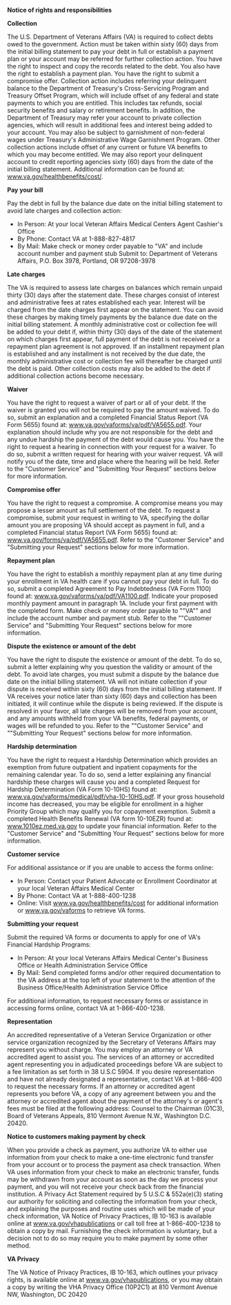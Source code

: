 **Notice of rights and responsibilities**

**Collection**

The U.S. Department of Veterans Affairs (VA) is required to collect debts owed to the government. Action must be taken within sixty (60) days from the initial billing statement to pay your debt in full or establish a payment plan or your account may be referred for further collection action. You have the right to inspect and copy the records related to the debt. You also have the right to establish a payment plan. You have the right to submit a compromise offer. Collection action includes referring your delinquent balance to the Department of Treasury's Cross-Servicing Program and Treasury Offset Program, which will include offset of any federal and state payments to which you are entitled. This includes tax refunds, social security benefits and salary or retirement benefits. In addition, the Department of Treasury may refer your account to private collection agencies, which will result in additional fees and interest being added to your account. You may also be subject to garnishment of non-federal wages under Treasury's Administrative Wage Garnishment Program. Other collection actions include offset of any current or future VA benefits to which you may become entitled. We may also report your delinquent account to credit reporting agencies sixty (60) days from the date of the initial billing statement. Additional information can be found at: www.va.gov/healthbenefits/cost/.

**Pay your bill**

Pay the debt in full by the balance due date on the initial billing statement to avoid late charges and collection action:

* In Person: At your local Veteran Affairs Medical Centers Agent Cashier's Office
* By Phone: Contact VA at 1-888-827-4817
* By Mail: Make check or money order payable to "VA" and include account number and payment stub Submit to: Department of Veterans Affairs, P.O. Box 3978, Portland, OR 97208-3978

**Late charges**

The VA is required to assess late charges on balances which remain unpaid thirty (30) days after the statement date. These charges consist of interest and administrative fees at rates established each year. Interest will be charged from the date charges first appear on the statement. You can avoid these charges by making timely payments by the balance due date on the initial billing statement. A monthly administrative cost or collection fee will be added to your debt if, within thirty (30) days of the date of the statement on which charges first appear, full payment of the debt is not received or a repayment plan agreement is not approved. If an installment repayment plan is established and any installment is not received by the due date, the monthly administrative cost or collection fee will thereafter be charged until the debt is paid. Other collection costs may also be added to the debt if additional collection actions become necessary. 

**Waiver**

You have the right to request a waiver of part or all of your debt. If the waiver is granted you will not be required to pay the amount waived. To do so, submit an explanation and a completed Financial Status Report (VA Form 5655) found at: www.va.gov/vaforms/va/pdf/VA5655.pdf. Your explanation should include why you are not responsible for the debt and any undue hardship the payment of the debt would cause you. You have the right to request a hearing in connection with your request for a waiver. To do so, submit a written request for hearing with your waiver request. VA will notify you of the date, time and place where the hearing will be held. Refer to the "Customer Service" and "Submitting Your Request" sections below for more information.

**Compromise offer**

You have the right to request a compromise. A compromise means you may propose a lesser amount as full settlement of the debt. To request a compromise, submit your request in writing to VA, specifying the dollar amount you are proposing VA should accept as payment in full, and a completed Financial status Report (VA Form 5655) found at:  
www.va.gov/forms/va/pdf/VA5655.pdf. Refer to the "Customer Service" and "Submitting your Request" sections below for more information.

**Repayment plan**

You have the right to establish a monthly repayment plan at any time during your enrollment in VA health care if you cannot pay your debt in full. To do so, submit a completed Agreement to Pay Indebtedness (VA Form 1100) found at: www.va.gov/vaforms/va/pdf/VA1100.pdf. Indicate your proposed monthly payment amount in paragraph 1A. Include your first payment with the completed form. Make check or money order payable to ""VA"" and include the account number and payment stub. Refer to the ""Customer Service" and "Submitting Your Request" sections below for more information.

**Dispute the existence or amount of the debt**

You have the right to dispute the existence or amount of the debt. To do so, submit a letter explaining why you question the validity or amount of the debt. To avoid late charges, you must submit a dispute by the balance due date on the initial billing statement. VA will not initiate collection if your dispute is received within sixty (60) days from the initial billing statement. If VA receives your notice later than sixty (60) days and collection has been initiated, it will continue while the dispute is being reviewed. If the dispute is resolved in your favor, all late charges will be removed from your account, and any amounts withheld from your VA benefits, federal payments, or wages will be refunded to you. Refer to the ""Customer Service" and ""Submitting Your Request" sections below for more information.

**Hardship determination**

You have the right to request a Hardship Determination which provides an exemption from future outpatient and inpatient copayments for the remaining calendar year. To do so, send a letter explaining any financial hardship these charges will cause you and a completed Request for Hardship Determination (VA Form 10-10HS) found at: www.va.gov/vaforms/medical/pdf/vha-10-10HS.pdf. If your gross household income has decreased, you may be eligible for enrollment in a higher Priority Group which may qualify you for copayment exemption. Submit a completed Health Benefits Renewal (VA form 10-10EZR) found at: www.1010ez.med.va.gov to update your financial information. Refer to the "Customer Service" and "Submitting Your Request" sections below for more information.

**Customer service**

For additional assistance or if you are unable to access the forms online:

* In Person: Contact your Patient Advocate or Enrollment Coordinator at your local Veteran Affairs Medical Center
* By Phone: Contact VA at 1-888-400-1238
* Online: Visit www.va.gov/healthbenefits/cost for additional information or www.va.gov/vaforms to retrieve VA forms.

**Submitting your request**

Submit the required VA forms or documents to apply for one of VA's Financial Hardship Programs:

* In Person: At your local Veterans Affairs Medical Center's Business Office or Health Administration Service Office
* By Mail: Send completed forms and/or other required documentation to the VA address at the top left of your statement to the attention of the Business Office/Health Administration Service Office

For additional information, to request necessary forms or assistance in accessing forms online, contact VA at 1-866-400-1238\.

**Representation**

An accredited representative of a Veteran Service Organization or other service organization recognized by the Secretary of Veterans Affairs may represent you without charge. You may employ an attorney or VA accredited agent to assist you. The services of an attorney or accredited agent representing you in adjudicated proceedings before VA are subject to a fee limitation as set forth in 38 U.S.C 5904\. If you desire representation and have not already designated a representative, contact VA at 1-866-400 to request the necessary forms. If an attorney or accredited agent represents you before VA, a copy of any agreement between you and the attorney or accredited agent about the payment of the attorney's or agent's fees must be filed at the following address: Counsel to the Chairman (01C3), Board of Veterans Appeals, 810 Vermont Avenue N.W., Washington D.C. 20420\. 

**Notice to customers making payment by check**

When you provide a check as payment, you authorize VA to either use information from your check to make a one-time electronic fund transfer from your account or to process the payment asa  check transaction. When VA uses information from your check to make an electronic transfer, funds may be withdrawn from your account as soon as the day we process your payment, and you will not receive your check back from the financial institution. A Privacy Act Statement required by 5 U.S.C & 552a(e)(3) stating our authority for soliciting and collecting the information from your check, and explaining the purposes and routine uses which will be made of your check information, VA Notice of Privacy Practices, IB 10-163 is available online at www.va.gov/vhapublications or call toll free at 1-866-400-1238 to obtain a copy by mail. Furnishing the check information is voluntary, but a decision not to do so may require you to make payment by some other method.

**VA Privacy**

The VA Notice of Privacy Practices, IB 10-163, which outlines your privacy rights, is available online at www.va.gov/vhapublications, or you may obtain a copy by writing the VHA Privacy Office (10P2C1) at 810 Vermont Avenue NW, Washington, DC 20420
